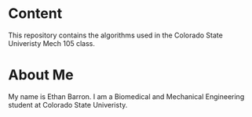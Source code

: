 # Content
This repository contains the algorithms used in the Colorado State Univeristy Mech 105 class.
# About Me
My name is Ethan Barron. I am a Biomedical and Mechanical Engineering student at Colorado State Univeristy.
